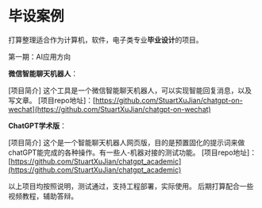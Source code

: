 # 毕设案例

打算整理适合作为计算机，软件，电子类专业**毕业设计**的项目。

第一期：AI应用方向

**微信智能聊天机器人**：

[项目简介] 这个工具是一个微信智能聊天机器人，可以实现智能回复消息，以及写文章。
[项目repo地址]：[https://github.com/StuartXuJian/chatgpt-on-wechat](https://github.com/StuartXuJian/chatgpt-on-wechat)

**ChatGPT学术版**：

[项目简介] 这个是一个智能聊天机器人网页版，目的是预置固化的提示词来做chatGPT能完成的各种操作。有一些人-机器对接的测试功能。
[项目repo地址]：[https://github.com/StuartXuJian/chatgpt_academic](https://github.com/StuartXuJian/chatgpt_academic)

以上项目均按照说明，测试通过，支持工程部署，实际使用。
后期打算配合一些视频教程，辅助答辩。
